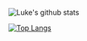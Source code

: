 ![Luke's github stats](https://github-readme-stats.vercel.app/api?username=lukeleppan&count_private=true&hide=contribs,issues)

[![Top Langs](https://github-readme-stats.vercel.app/api/top-langs/?username=lukeleppan)](https://github-readme-stats.vercel.app/api/top-langs/?username=lukeleppan)
